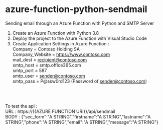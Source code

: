 # azure-function-python-sendmail
Sending email through an Azure Function with Python and SMTP Server

1. Create an Azure Function with Python 3.8
2. Deploy the project to the Azure Function with Visual Studio Code
3. Create Application Settings in Azure Function :<br/>
    Company = Contoso Holding SA<br/>
    Company_Website = https://www.contoso.com<br/>
    mail_dest = recipient@contoso.com<br/>
    smtp_host = smtp.office365.com<br/>
    smtp_port = 587<br/>
    smtp_user = sender@contoso.com<br/>
    smtp_pass = P@ssw0rd123 (Password of sender@contoso.com)<br/>
<br/>
<br/>

To test the api :<br/>
    URL : https://{{AZURE FUNCTION URI}}/api/sendmail<br/>
    BODY : {"sec_form":"A STRING","firstname":"A STRING","lastname":"A STRING","phone":"A STRING","email":"A STRING","message":"A STRING"}

